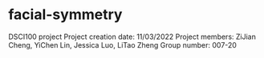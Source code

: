 # facial-symmetry
DSCI100 project
Project creation date: 11/03/2022
Project members: ZiJian Cheng, YiChen Lin, Jessica Luo, LiTao Zheng
Group number: 007-20
